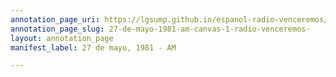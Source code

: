 ```yaml
---
annotation_page_uri: https://lgsump.github.io/espanol-radio-venceremos/annotations/27-de-mayo-1981-am-canvas-1-radio-venceremos-.json
annotation_page_slug: 27-de-mayo-1981-am-canvas-1-radio-venceremos-
layout: annotation_page
manifest_label: 27 de mayo, 1981 - AM

---
```

